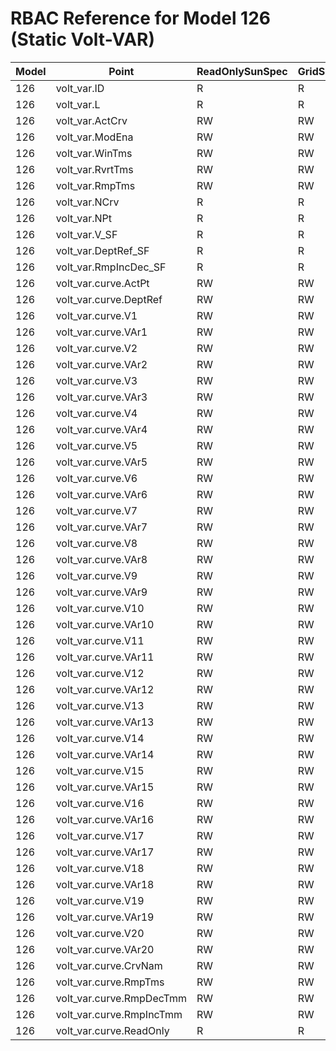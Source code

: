 # RBAC Reference for Model 126 (Static Volt-VAR)

| Model | Point | ReadOnlySunSpec | GridServiceSunSpec | NetworkAdministratorSunSpec | SuperAdministratorSpec | 
|-------|-------|------------------|---------------------|------------------|--------------------|
| 126 | volt_var.ID | R | R | R | R |
| 126 | volt_var.L | R | R | R | R |
| 126 | volt_var.ActCrv | RW | RW | RW | RW |
| 126 | volt_var.ModEna | RW | RW | RW | RW |
| 126 | volt_var.WinTms | RW | RW | RW | RW |
| 126 | volt_var.RvrtTms | RW | RW | RW | RW |
| 126 | volt_var.RmpTms | RW | RW | RW | RW |
| 126 | volt_var.NCrv | R | R | R | R |
| 126 | volt_var.NPt | R | R | R | R |
| 126 | volt_var.V_SF | R | R | R | R |
| 126 | volt_var.DeptRef_SF | R | R | R | R |
| 126 | volt_var.RmpIncDec_SF | R | R | R | R |
| 126 | volt_var.curve.ActPt | RW | RW | RW | RW |
| 126 | volt_var.curve.DeptRef | RW | RW | RW | RW |
| 126 | volt_var.curve.V1 | RW | RW | RW | RW |
| 126 | volt_var.curve.VAr1 | RW | RW | RW | RW |
| 126 | volt_var.curve.V2 | RW | RW | RW | RW |
| 126 | volt_var.curve.VAr2 | RW | RW | RW | RW |
| 126 | volt_var.curve.V3 | RW | RW | RW | RW |
| 126 | volt_var.curve.VAr3 | RW | RW | RW | RW |
| 126 | volt_var.curve.V4 | RW | RW | RW | RW |
| 126 | volt_var.curve.VAr4 | RW | RW | RW | RW |
| 126 | volt_var.curve.V5 | RW | RW | RW | RW |
| 126 | volt_var.curve.VAr5 | RW | RW | RW | RW |
| 126 | volt_var.curve.V6 | RW | RW | RW | RW |
| 126 | volt_var.curve.VAr6 | RW | RW | RW | RW |
| 126 | volt_var.curve.V7 | RW | RW | RW | RW |
| 126 | volt_var.curve.VAr7 | RW | RW | RW | RW |
| 126 | volt_var.curve.V8 | RW | RW | RW | RW |
| 126 | volt_var.curve.VAr8 | RW | RW | RW | RW |
| 126 | volt_var.curve.V9 | RW | RW | RW | RW |
| 126 | volt_var.curve.VAr9 | RW | RW | RW | RW |
| 126 | volt_var.curve.V10 | RW | RW | RW | RW |
| 126 | volt_var.curve.VAr10 | RW | RW | RW | RW |
| 126 | volt_var.curve.V11 | RW | RW | RW | RW |
| 126 | volt_var.curve.VAr11 | RW | RW | RW | RW |
| 126 | volt_var.curve.V12 | RW | RW | RW | RW |
| 126 | volt_var.curve.VAr12 | RW | RW | RW | RW |
| 126 | volt_var.curve.V13 | RW | RW | RW | RW |
| 126 | volt_var.curve.VAr13 | RW | RW | RW | RW |
| 126 | volt_var.curve.V14 | RW | RW | RW | RW |
| 126 | volt_var.curve.VAr14 | RW | RW | RW | RW |
| 126 | volt_var.curve.V15 | RW | RW | RW | RW |
| 126 | volt_var.curve.VAr15 | RW | RW | RW | RW |
| 126 | volt_var.curve.V16 | RW | RW | RW | RW |
| 126 | volt_var.curve.VAr16 | RW | RW | RW | RW |
| 126 | volt_var.curve.V17 | RW | RW | RW | RW |
| 126 | volt_var.curve.VAr17 | RW | RW | RW | RW |
| 126 | volt_var.curve.V18 | RW | RW | RW | RW |
| 126 | volt_var.curve.VAr18 | RW | RW | RW | RW |
| 126 | volt_var.curve.V19 | RW | RW | RW | RW |
| 126 | volt_var.curve.VAr19 | RW | RW | RW | RW |
| 126 | volt_var.curve.V20 | RW | RW | RW | RW |
| 126 | volt_var.curve.VAr20 | RW | RW | RW | RW |
| 126 | volt_var.curve.CrvNam | RW | RW | RW | RW |
| 126 | volt_var.curve.RmpTms | RW | RW | RW | RW |
| 126 | volt_var.curve.RmpDecTmm | RW | RW | RW | RW |
| 126 | volt_var.curve.RmpIncTmm | RW | RW | RW | RW |
| 126 | volt_var.curve.ReadOnly | R | R | R | R |
